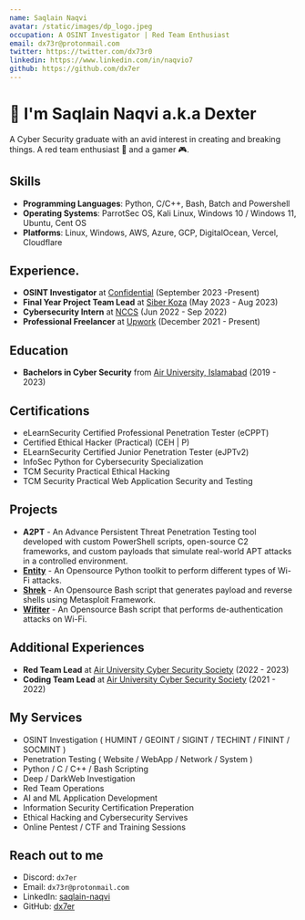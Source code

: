 ```yaml
---
name: Saqlain Naqvi
avatar: /static/images/dp_logo.jpeg
occupation: A OSINT Investigator | Red Team Enthusiast
email: dx73r@protonmail.com
twitter: https://twitter.com/dx73r0
linkedin: https://www.linkedin.com/in/naqvio7
github: https://github.com/dx7er
---
```


# 👋 I'm Saqlain Naqvi a.k.a Dexter 

A Cyber Security graduate with an avid interest in creating and breaking things. A red team enthusiast 👾 and a gamer 🎮.

## Skills

- **Programming Languages**: Python, C/C++, Bash, Batch and Powershell
- **Operating Systems**: ParrotSec OS, Kali Linux, Windows 10 / Windows 11, Ubuntu, Cent OS
- **Platforms**: Linux, Windows, AWS, Azure, GCP, DigitalOcean, Vercel, Cloudflare

## Experience.

- **OSINT Investigator** at <a href="https://www.linkedin.com/company/confidentialcompany/">Confidential</a> (September 2023 -Present)
- **Final Year Project Team Lead** at <a href="https://nastp.gov.pk/alpha">Siber Koza</a> (May 2023 - Aug 2023)
- **Cybersecurity Intern** at <a href="https://nccs.pk/">NCCS</a> (Jun 2022 - Sep 2022)
- **Professional Freelancer** at <a href="https://www.upwork.com/">Upwork</a> (December 2021 - Present)

## Education

- **Bachelors in Cyber Security** from [Air University, Islamabad](https://au.edu.pk/) (2019 - 2023)

## Certifications

- eLearnSecurity Certified Professional Penetration Tester (eCPPT)
- Certified Ethical Hacker (Practical) (CEH | P)
- ELearnSecurity Certified Junior Penetration Tester (eJPTv2)
- InfoSec Python for Cybersecurity Specialization
- TCM Security Practical Ethical Hacking
- TCM Security Practical Web Application Security and Testing

## Projects

- **A2PT** - An Advance Persistent Threat Penetration Testing tool developed with custom PowerShell scripts, open-source C2 frameworks, and custom payloads that simulate real-world APT attacks in a controlled environment.
- [**Entity**](https://github.com/dx7er/Entity) - An Opensource Python toolkit to perform different types of Wi-Fi attacks.
- [**Shrek**](https://github.com/dx7er/Shrek) - An Opensource Bash script that generates payload and reverse shells using Metasploit Framework.
- [**Wifiter**](https://github.com/dx7er/Wifiter) - An Opensource Bash script that performs de-authentication attacks on Wi-Fi.

## Additional Experiences

- **Red Team Lead** at [Air University Cyber Security Society](https://www.au.edu.pk/pages/Faculties/Computing_AI/Cyber_Security/dept_cyber_security_society.aspx) (2022 - 2023)
- **Coding Team Lead** at [Air University Cyber Security Society](https://www.au.edu.pk/pages/Faculties/Computing_AI/Cyber_Security/dept_cyber_security_society.aspx) (2021 - 2022)

## My Services

- OSINT Investigation ( HUMINT / GEOINT / SIGINT / TECHINT / FININT / SOCMINT )
- Penetration Testing ( Website / WebApp / Network / System )
- Python / C / C++ / Bash Scripting
- Deep / DarkWeb Investigation
- Red Team Operations
- AI and ML Application Development
- Information Security Certification Preperation
- Ethical Hacking and Cybersecurity Servives
- Online Pentest / CTF and Training Sessions

## Reach out to me

- Discord: `dx7er`
- Email: `dx73r@protonmail.com`
- LinkedIn: [saqlain-naqvi](https://www.linkedin.com/in/naqvio7/)
- GitHub: [dx7er](https://github.com/dx7er)
